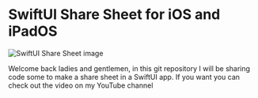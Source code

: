 # SwiftUI Share Sheet for iOS and iPadOS
![SwiftUI Share Sheet image]()

Welcome back ladies and gentlemen, in this git repository I will be sharing code some to make a share sheet in a SwiftUI app. 
If you want you can check out the video on my YouTube channel []()
